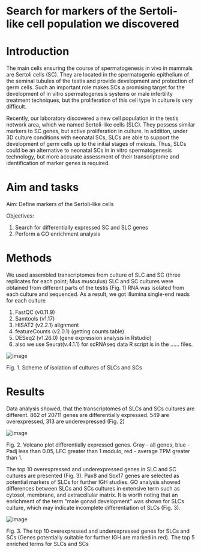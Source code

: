 # Search for markers of the Sertoli-like cell population we discovered
# Introduction
The main cells ensuring the course of spermatogenesis in vivo in mammals are Sertoli cells (SC). They are located in the spermatogenic epithelium of the seminal tubules of the testis and provide development and protection of germ cells. Such an important role makes SCs a promising target for the development of in vitro spermatogenesis systems or male infertility treatment techniques, but the proliferation of this cell type in culture is very difficult.

Recently, our laboratory discovered a new cell population in the testis network area, which we named Sertoli-like cells (SLC). They possess similar markers to SC genes, but active proliferation in culture. In addition, under 3D culture conditions with neonatal SCs, SLCs are able to support the development of germ cells up to the initial stages of meiosis. Thus, SLCs could be an alternative to neonatal SCs in in vitro spermatogenesis technology, but more accurate assessment of their transcriptome and identification of marker genes is required.
# Aim and tasks

Aim:
Define markers of the Sertoli-like cells

Objectives:
1) Search for differentially expressed SC and SLC genes
2) Perform a GO enrichment analysis
# Methods

We used assembled transcriptomes from culture of SLC and SC (three replicates for each point; Mus musculus)
SLC and SC cultures were obtained from different parts of the testis (Fig. 1)
RNA was isolated from each culture and sequenced. As a result, we got illumina single-end reads for each culture

1) FastQC (v0.11.9)
2) Samtools (v1.17)
3) HISAT2 (v2.2.1) alignment
4) featureCounts (v2.0.1) (getting counts table)
5) DESeq2 (v1.26.0) (gene expression analysis in Rstudio)
6) also we use Seurat(v.4.1.1) for scRNAseq data
R script is in the ...... files.

![image](https://github.com/valeriy2125/Sertoly_segm/assets/101557211/e64f54dd-8d81-4f20-81c4-fc1c0c95bc8f)

Fig. 1. Scheme of isolation of cultures of SLCs and SCs

# Results
Data analysis showed, that the transcriptomes of SLCs and SCs cultures are different.
862 of 20711 genes are differentially expressed. 549 are overexpressed, 313 are underexpressed (Fig. 2)

![image](https://github.com/valeriy2125/Sertoly_segm/assets/101557211/bf27c54b-1444-4381-bad1-5dbc0d53013c)

Fig. 2. Volcano plot differentially expressed genes. Gray - all genes, blue - Padj less than 0.05, LFC greater than 1 modulo, red - average TPM greater than 1.

The top 10 overexpressed and underexpressed genes in SLC and SC cultures are presented (Fig. 3). Pax8 and Sox17 genes are selected as potential markers of SLCs for further IGH studies. GO analysis showed differences between SLCs and SCs cultures in extensive term such as cytosol, membrane, and extracellular matrix. It is worth noting that an enrichment of the term "male gonad development" was shown for SLCs culture, which may indicate incomplete differentiation of SLCs (Fig. 3).

![image](https://github.com/valeriy2125/Sertoly_segm/assets/101557211/b9de36a5-983b-4ffe-b012-0ccd1a6fb2d2)

Fig. 3. The top 10 overexpressed and underexpressed genes for SLCs and SCs (Genes potentially suitable for further IGH are marked in red). The top 5 enriched terms for SLCs and SCs
